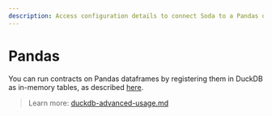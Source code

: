 ```yaml
---
description: Access configuration details to connect Soda to a Pandas data source.
---
```


# Pandas

You can run contracts on Pandas dataframes by registering them in DuckDB as in-memory tables, as described [here](duckdb/duckdb-advanced-usage.md#from-pandas-dataframe).

> Learn more: [duckdb-advanced-usage.md](duckdb/duckdb-advanced-usage.md "mention")
